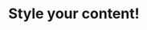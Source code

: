 ---
layout: page
show_meta: false
title: "Style your content!"
subheadline: "Layouts of Feeling Responsive"
header:
   image_fullwidth: "header_unsplash_5.jpg"
permalink: "/blind-school/"
---